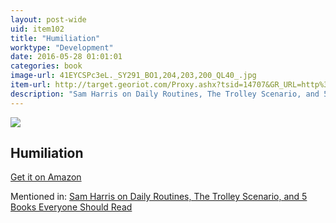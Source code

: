 ```yaml
---
layout: post-wide
uid: item102
title: "Humiliation"
worktype: "Development"
date: 2016-05-28 01:01:01
categories: book
image-url: 41EYCSPc3eL._SY291_BO1,204,203,200_QL40_.jpg
item-url: http://target.georiot.com/Proxy.ashx?tsid=14707&GR_URL=http%3A%2F%2Fwww.amazon.com%2FHumiliation-Essays-Social-Discomfort-Violence%2Fdp%2F0801481171%2F
description: "Sam Harris on Daily Routines, The Trolley Scenario, and 5 Books Everyone Should Read"
---
```

<a href="http://target.georiot.com/Proxy.ashx?tsid=14707&GR_URL=http%3A%2F%2Fwww.amazon.com%2FHumiliation-Essays-Social-Discomfort-Violence%2Fdp%2F0801481171%2F" target="blank"><img src="../../../../img/thumbs/41EYCSPc3eL._SY291_BO1,204,203,200_QL40_.jpg" class="prod-img"></a>
<h2>Humiliation</h2>
<p><a href="http://target.georiot.com/Proxy.ashx?tsid=14707&GR_URL=http%3A%2F%2Fwww.amazon.com%2FHumiliation-Essays-Social-Discomfort-Violence%2Fdp%2F0801481171%2F" target="blank">Get it on Amazon</a><p>
<p>Mentioned in: <a href="http://fourhourworkweek.com/2015/07/08/sam-harris-on-daily-routines-the-trolley-scenario-and-5-books-everyone-should-read/" target="blank">Sam Harris on Daily Routines, The Trolley Scenario, and 5 Books Everyone Should Read</a></p>
